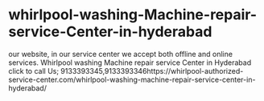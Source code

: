 # whirlpool-washing-Machine-repair-service-Center-in-hyderabad
our website, in our service center we accept both offline and online services. Whirlpool washing Machine repair service Center in Hyderabad click to call Us; 9133393345,9133393346https://whirlpool-authorized-service-center.com/whirlpool-washing-machine-repair-service-center-in-hyderabad/
